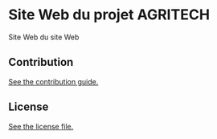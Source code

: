 
# Site Web du projet AGRITECH

Site Web du site Web

## Contribution

[See the contribution guide.](./CONTRIBUTING.md)

## License

[See the license file.](./LICENSE.md)

